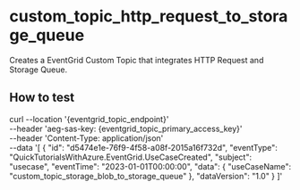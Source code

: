 # custom_topic_http_request_to_storage_queue

Creates a EventGrid Custom Topic that integrates HTTP Request and Storage Queue.

## How to test

curl --location '{eventgrid_topic_endpoint}' \
--header 'aeg-sas-key: {eventgrid_topic_primary_access_key}' \
--header 'Content-Type: application/json' \
--data '[
    {
        "id": "d5474e1e-76f9-4f58-a08f-2015a16f732d",
        "eventType": "QuickTutorialsWithAzure.EventGrid.UseCaseCreated",
        "subject": "usecase",
        "eventTime": "2023-01-01T00:00:00",
        "data": {
            "useCaseName": "custom_topic_storage_blob_to_storage_queue"
        },
        "dataVersion": "1.0"
    }
]'